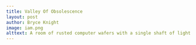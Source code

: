 ```yaml
---
title: Valley Of Obsolescence
layout: post
author: Bryce Knight
image: iam.png
alttext: A room of rusted computer wafers with a single shaft of light from above
---
```

